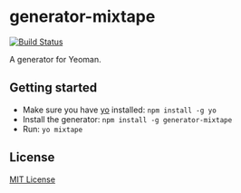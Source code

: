 # generator-mixtape
[![Build Status](https://secure.travis-ci.org/brucecoddington/generator-mixtape.png?branch=master)](https://travis-ci.org/brucecoddington/generator-mixtape)

A generator for Yeoman.

## Getting started
- Make sure you have [yo](https://github.com/yeoman/yo) installed:
    `npm install -g yo`
- Install the generator: `npm install -g generator-mixtape`
- Run: `yo mixtape`

## License
[MIT License](http://en.wikipedia.org/wiki/MIT_License)
